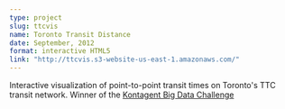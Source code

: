 ```yaml
---
type: project
slug: ttcvis
name: Toronto Transit Distance
date: September, 2012
format: interactive HTML5
link: "http://ttcvis.s3-website-us-east-1.amazonaws.com/"
---
```

Interactive visualization of point-to-point transit times on Toronto's TTC transit network. Winner of the [Kontagent Big Data Challenge](http://kaleidoscope.kontagent.com/2012/09/21/the-winner-of-the-kontagent-big-data-challenge-10k-prize-is/)

